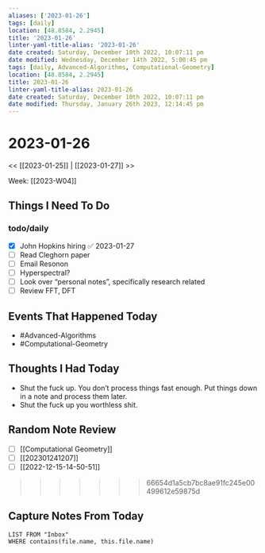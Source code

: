 ```yaml
---
aliases: ['2023-01-26']
tags: [daily]
location: [48.8584, 2.2945]
title: '2023-01-26'
linter-yaml-title-alias: '2023-01-26'
date created: Saturday, December 10th 2022, 10:07:11 pm
date modified: Wednesday, December 14th 2022, 5:00:45 pm
tags: [daily, Advanced-Algorithms, Computational-Geometry]
location: [48.8584, 2.2945]
title: 2023-01-26
linter-yaml-title-alias: 2023-01-26
date created: Saturday, December 10th 2022, 10:07:11 pm
date modified: Thursday, January 26th 2023, 12:14:45 pm
---
```


# 2023-01-26

<< [[2023-01-25]] | [[2023-01-27]] >>

Week: [[2023-W04]]

## Things I Need To Do

### todo/daily
- [x] John Hopkins hiring ✅ 2023-01-27
- [ ] Read Cleghorn paper
- [ ] Email Resonon
- [ ] Hyperspectral?
- [ ] Look over “personal notes”, specifically research related
- [ ] Review FFT, DFT

## Events That Happened Today

* #Advanced-Algorithms
* #Computational-Geometry

## Thoughts I Had Today

* Shut the fuck up. You don’t process things fast enough. Put things down in a note and process them later.
* Shut the fuck up you worthless shit. 

## Random Note Review


- [ ] [[Computational Geometry]]
- [ ] [[202301241207]]
- [ ] [[2022-12-15-14-50-51]]
>>>>>>> 66654d1a5cb7bc8ae91fc245e00499612e59875d



## Capture Notes From Today

```dataview
LIST FROM "Inbox"
WHERE contains(file.name, this.file.name)
```
